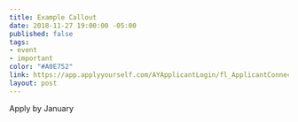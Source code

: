 ```yaml
---
title: Example Callout
date: 2018-11-27 19:00:00 -05:00
published: false
tags:
- event
- important
color: "#A0E752"
link: https://app.applyyourself.com/AYApplicantLogin/fl_ApplicantConnectLogin.asp?id=newschool&_ga=2.43064037.1577567439.1531343203-1635439531.1489622663
layout: post
---
```


Apply by January
